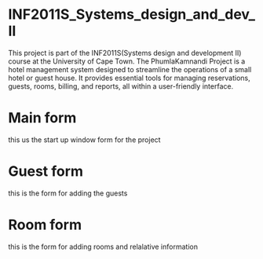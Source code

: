 # INF2011S_Systems_design_and_dev_II
This project is part of the INF2011S(Systems design and development II) course at the University of Cape Town. The PhumlaKamnandi Project is a hotel management system designed to streamline the operations of a small hotel or guest house. It provides essential tools for managing reservations, guests, rooms, billing, and reports, all within a user-friendly interface.

# Main form
this us the start up window form for the project


# Guest form
this is the form for adding the guests

# Room form
this is the form for adding rooms and relalative information
